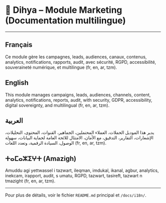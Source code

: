 # 📢 Dihya – Module Marketing (Documentation multilingue)

---

## Français
Ce module gère les campagnes, leads, audiences, canaux, contenus, analytics, notifications, rapports, audit, avec sécurité, RGPD, accessibilité, souveraineté numérique, et multilingue (fr, en, ar, tzm).

## English
This module manages campaigns, leads, audiences, channels, content, analytics, notifications, reports, audit, with security, GDPR, accessibility, digital sovereignty, and multilingual (fr, en, ar, tzm).

## العربية
يدير هذا الموديل الحملات، العملاء المحتملين، الجماهير، القنوات، المحتوى، التحليلات، الإشعارات، التقارير، التدقيق، مع الأمان، الامتثال للائحة العامة لحماية البيانات، سهولة الوصول، السيادة الرقمية، وتعدد اللغات (fr, en, ar, tzm).

## ⵜⴰⵎⴰⵣⵉⵖⵜ (Amazigh)
Amuddu agi yettwassel i tazwart, ileqman, imdukal, ikanal, agbur, analytics, inekcam, irapport, audit, s umatu, RGPD, tazwart, tasireft, tazwart n tmazight (fr, en, ar, tzm).

---

Pour plus de détails, voir le fichier `README.md` principal et `/docs/i18n/`.
